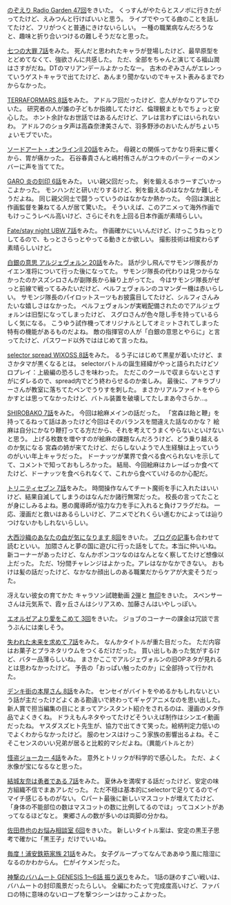 
[のぞえり Radio Garden 47回](http://www.nicovideo.jp/watch/1416554827)をきいた。
くっすんがやたらとスノボに行きたがってたけど、えみつんと行けばいいと思う。
ライブでやってる曲のことを話してたけど、フリがつくと普通にきけないらしい。
一種の職業病なんだろうなと、趣味と折り合いつけるの難しそうだなと思った。

[七つの大罪 7話](http://www.nicovideo.jp/watch/1416450572)をみた。
死んだと思われたキャラが登場したけど、最早原型をとどめてなくて、強欲さんに共感した。
ただ、全部をちゃんと演じてる福山潤はさすがだね。DTのマリアンデールよかったなー。
古木のぞみさんがエレンっていうゲストキャラで出てたけど、あんまり聞かないのでキャスト表みるまでわからなかった。

[TERRAFORMARS 8話](http://www.nicovideo.jp/watch/1416273460)をみた。
アドルフ回だったけど、恋人がかなりアレでひいた。
研究者の人が誰の子どもか指摘してたけど、倫理観まともでちょっと安心した。
ホント余計なお世話ではあるんだけど、アレは言わずにはいられないわ。
アドルフのショタ声は高森奈津美さんで、羽多野渉のおいたんがちょいちょいモブでいた。

[ソードアート・オンラインⅡ 20話](http://www.nicovideo.jp/watch/1416562953)をみた。
母親との関係ってかなり将来に響くから、胃が痛かった。
石谷春貴さんと嶋村侑さんがユウキのパーティーのメンバーに声を当ててた。

[GARO 炎の刻印 6話](http://www.nicovideo.jp/watch/1416375445)をみた。
いい親父回だった。
剣を鍛えるホラーすごいかっこよかった。
モンハンだと研いだりするけど、剣を鍛えるのはなかなか難しそうだよね。
同じ親父同士で闘うっていうのはなかなか熱かった。
今回は演出と作画監督を兼ねてる人が居て驚いた。
そういえば、このアニメって海外作画でもけっこうレベル高いけど、さらにそれを上回る日本作画が素晴らしい。

[Fate/stay night UBW 7話](http://www.nicovideo.jp/watch/1416569946)をみた。
作画確かにいいんだけど、けっこうねっとりしてるので、もっとさらっとやってる動きとか欲しい。
撮影技術は相変わらず素晴らしいけど。

[白銀の意思 アルジェヴォルン 20話](http://www.nicovideo.jp/watch/1416472760)をみた。
話が少し飛んでサモンジ隊長がカイエン准将について行った後になってた。
サモンジ隊長の代わりは見つからなかったのかスズシロさんが副隊長から繰り上がってた。
今はサモンジ隊長がぜっと前線で戦ってるみたいだけど、ペルフェヴォルンのコマンダー機は赤いらしい。
サモンジ隊長のパイロットスーツもお披露目してたけど、シルフィさんみたいな嬉しさはなかった。
ペルフェヴォルンが実戦配備されたのでアルジェヴォルンは旧型になってしまったけど、
スグロさんが色々隠し手を持っているらしく気になる。
こうゆう試作機ってオリジナルとしてオミットされてしまった特有の機能があるものだよね。
敵の指揮官の人が「白銀の意思とやらに」と言ってたけど、パスワード以外でははじめて言ったね。

[selector spread WIXOSS 8話](http://www.nicovideo.jp/watch/1416295704)をみた。
るう子にはじめて黒星が着いたけど、まさかタマが黒くなるとは。
selectorバトルの誕生経緯がやっと語られたけどソロプレイ：上級編の恐ろしさを味わった。
ただこのクールで収まらないとさすがにダレるので、spread内でどう終わらせるのか楽しみ。
最後に、アキラブリーさんが教室に落ちてたペンでうりすを刺した。
まさかリアルファイトをやらかすとは思ってなかったけど、バトル装置を破壊してたしまあ今さらか...。

[SHIROBAKO 7話](http://www.nicovideo.jp/watch/1416377483)をみた。
今回は絵麻メインの話だった。
「宮森は飴と鞭」を持ってるねって話はあったけど今回はそのバランスを間違えた話なのかな？
絵麻は自分にかなり鞭打ってる方だから、それを考えてうまくやらないといけないと思う。
上げる枚数を増やすのが絵麻の課題なんだろうけど、どう乗り越えるのか気になる
宮森の姉が来てたけど、だらしないようで人生経験は上っていうのがいい年上キャラだった。
ドーナッツが業界で食べる食べられないを示してて、コメントで知っておもしろかった。
結局、今回絵麻はカレーばっか食べてたけど、ドーナッツを食べられなくて、これから食べていけるのか心配だ。

[トリニティセブン 7話](http://www.nicovideo.jp/watch/1416274590)をみた。
時間操作なんてチート魔術を手に入れたはいいけど、結果自滅してしまうのはなんだか諸行無常だった。
校長の言ってたことが身にしみるよね。悪の魔導師が協力な力を手に入れると負けフラグだね。
一応、漫画だと救いはあるらしいけど、アニメでどれくらい進むかによっては辿りつけないかもしれないらしい。

[大西沙織のあなたの血が気になります 8回](http://ondemand.joqr.co.jp/AG-ON/contents/di-20141121.php)をきいた。
[ブログの記事](http://www.joqr.co.jp/saorin/2014/11/post-9.html)も合わせて読むといい。
加隈さんと夢の国に遊びに行った話をしてた。本当に仲いいね。
新コーナーがあったけど、なんかポンコツなのはなんとなく察してたけど想像以上だった。
ただ、1分間チャレンジはよかった。アレはなかなかできない。
おもけは髪の話だったけど、なかなか顔出しのある職業だからケアが大変そうだった。

冴えない彼女の育てかた キャラソン試聴動画 [2弾](https://www.youtube.com/watch?v=SW6jokJG9a0)と
[無印](https://www.youtube.com/watch?v=E4sRCIXNtYQ)をきいた。
スペンサーさんは元気系で、霞ヶ丘さんはシリアスめ、加藤さんはいやしっぽい。

[エオルゼアより愛をこめて 3回](http://hibiki-radio.jp/description/ff)をきいた。
ジョブのコーナーの課金は冗談で言うぶんには楽しそう。

[失われた未来を求めて 7話](http://www.nicovideo.jp/watch/1416376765)をみた。
なんかタイトルが重た目だった。
ただ内容はお菓子とプラネタリウムをつくるだけだった。
買い出しもあった気がするけど、バター品薄らしいね。
まさかここでアルジェヴォルンの旧OPネタが見れるとは思わなかったけど。
予告の「おっぱい触ったのか」に全部持って行かれた。

[デンキ街の本屋さん 8話](http://www.nicovideo.jp/watch/1416533003)をみた。
センセイがバイトをやめるかもしれないという話が主だったけどよくある勘違いで終わってギャグアニメなのを思い出した。
新人賞で担当編集の目にとまってアシスタント紹介をされるのは、漫画のメタ作品でよくきくね。
ドラえもんネタやってたけどそういえば制作はシンエイ動画だったね。
ヤスダスズヒト先生が、協力で出てきて笑った。絵柄判定力低いのでよくわからなかったけど。
服のセンスはけっこう家族の影響出るよね。そこそこセンスのいい兄弟が居ると比較的マシだよね。（異能バトルとか）

[怪盗ジョーカー 4話](http://www.nicovideo.jp/watch/1416452002)をみた。
意外とトリックが科学的で感心した。
ただ、よく氷像が宝になるなと思った。

[結城友奈は勇者である 7話](http://www.nicovideo.jp/watch/1416538613)をみた。
夏休みを満喫する話だったけど、安定の味方組織不信でまあアレだった。
ただ不穏は基本的にselectorで足りてるのでイマイチ感じるものがない。
Cパート最後に新しいマスコットが増えてたけど、
「身体の不能部位の数はマスコットの数に比例してるのでは」ってコメントがあってなるほどなと。
東郷さんの数が多いのは両脚の分かね。

[佐田恭也のお悩み相談室 6回](https://www.youtube.com/watch?v=MgXYRVo68Dw)をきいた。
新しいタイトル案は、安定の黒王子思考で確かに「黒王子」だけでいいね。

[毎度！浦安鉄筋家族 21話](http://www.nicovideo.jp/watch/1416364084)をみた。
女子グループってなんでああゆう風に陰湿になるのかわからん。
仁がイケメンだった。

[神撃のバハムート GENESIS 1〜6話 振り返り](http://live.nicovideo.jp/watch/lv200427493)をみた。
1話の謎のすごい戦いは、バハムートの封印風景だったらしい。
全編にわたって完成度高いけど、ファバロの特に意味のないロープを撃つシーンはかっこよかった。
